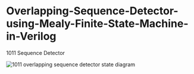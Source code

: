 # Overlapping-Sequence-Detector-using-Mealy-Finite-State-Machine-in-Verilog
1011 Sequence Detector



![1011 overlapping sequence detector state diagram](https://github.com/user-attachments/assets/0ca78b9b-bea4-4d1d-8145-e91528574906)

